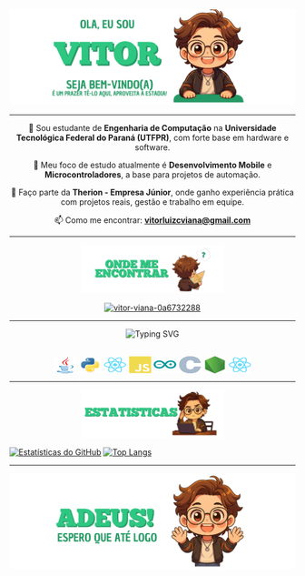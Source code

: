 <div style="text-align: center;">
  <img src="imagens\Bem vindo.svg" height = "40" />
</div>

---

<p align="center"> 🔭 Sou estudante de <strong>Engenharia de Computação</strong> na <strong>Universidade Tecnológica Federal do Paraná (UTFPR)</strong>, com forte base em hardware e software. </p>
<p align="center"> 🌱 Meu foco de estudo atualmente é <strong>Desenvolvimento Mobile</strong> e <strong>Microcontroladores</strong>, a base para projetos de automação.</p>
<p align="center"> 👚 Faço parte da <strong>Therion - Empresa Júnior</strong>, onde ganho experiência prática com projetos reais, gestão e trabalho em equipe.</p>
<p align="center"> 📫 Como me encontrar: <a href="mailto:vitorluizcviana@gmail.com"><strong>vitorluizcviana@gmail.com</strong></a></p>

---
<div align="center">
  <img src="imagens\Onde.svg" width="50%" height="50%" align="center"/>
</div>

<p align="center">
<a href="https://linkedin.com/in/vitor-viana-0a6732288" target="blank"><img align="center" src="https://raw.githubusercontent.com/rahuldkjain/github-profile-readme-generator/master/src/images/icons/Social/linked-in-alt.svg" alt="vitor-viana-0a6732288" height="50" width="60" /></a>

---


<p align="center">
  <img src="https://readme-typing-svg.demolab.com?font=Fira+Code&weight=300&size=24&duration=2500&pause=1500&color=2ec782&center=true&vCenter=true&repeat=true&width=435&lines=Tenho+experiência+com:" alt="Typing SVG"/>
</p>

<div align='center' style="display: inline_block"><br>
  <img align="center" alt="Java" height="30" width="40" src="https://raw.githubusercontent.com/devicons/devicon/master/icons/java/java-original.svg">
  <img align="center" alt="Python" height="30" width="40" src="https://raw.githubusercontent.com/devicons/devicon/master/icons/python/python-original.svg">
  <img align="center" alt="React" height="30" width="40" src="https://raw.githubusercontent.com/devicons/devicon/master/icons/react/react-original.svg">
  <img align="center" alt="Js" height="30" width="40" src="https://raw.githubusercontent.com/devicons/devicon/master/icons/javascript/javascript-plain.svg">
  <img align="center" alt="Arduino" height="30" width="40" src="https://raw.githubusercontent.com/devicons/devicon/master/icons/arduino/arduino-original.svg">
  <img align="center" alt="C" height="30" width="40" src="https://raw.githubusercontent.com/devicons/devicon/master/icons/c/c-original.svg">
  <img align="center" alt="NodeJS" height="30" width="40" src="https://raw.githubusercontent.com/devicons/devicon/master/icons/nodejs/nodejs-original.svg">
  <img align="center" alt="React-Native" height="30" width="40" src="https://raw.githubusercontent.com/devicons/devicon/master/icons/react/react-original.svg">
</div>

---

<div align="center">
  <img src="imagens\Estatisticas.svg" width="50%" height="50%" align="center"/>
</div>

[![Estatísticas do GitHub](https://github-readme-stats.vercel.app/api?username=vitorviana1011&show_icons=true&include_all_commits=true&count_private=true&bg_color=2e2e2e&title_color=229461&text_color=fcfafa&icon_color=2ec782&border_color=2e2e2e)](https://github.com/anuraghazra/github-readme-stats)
[![Top Langs](https://github-readme-stats.vercel.app/api/top-langs/?username=vitorviana1011&layout=compact&langs_count=8&bg_color=2e2e2e&title_color=229461&text_color=fcfafa&icon_color=2ec782&border_color=2e2e2e)](https://github.com/anuraghazra/github-readme-stats)

---

<div style="text-align: center;">
  <img src="imagens\Bye.svg" height = "40" />
</div>
